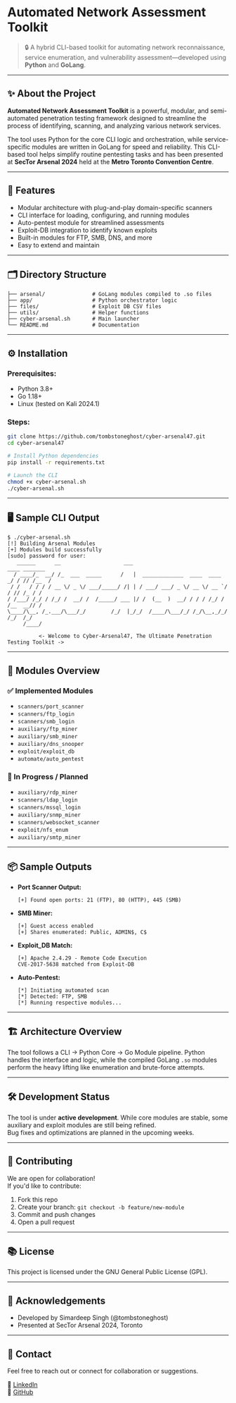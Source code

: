 # Automated Network Assessment Toolkit

> 🔒 A hybrid CLI-based toolkit for automating network reconnaissance, service enumeration, and vulnerability assessment—developed using **Python** and **GoLang**.

---

## ✨ About the Project

**Automated Network Assessment Toolkit** is a powerful, modular, and semi-automated penetration testing framework designed to streamline the process of identifying, scanning, and analyzing various network services.

The tool uses Python for the core CLI logic and orchestration, while service-specific modules are written in GoLang for speed and reliability. This CLI-based tool helps simplify routine pentesting tasks and has been presented at **SecTor Arsenal 2024** held at the **Metro Toronto Convention Centre**.

---

## 🧠 Features

- Modular architecture with plug-and-play domain-specific scanners
- CLI interface for loading, configuring, and running modules
- Auto-pentest module for streamlined assessments
- Exploit-DB integration to identify known exploits
- Built-in modules for FTP, SMB, DNS, and more
- Easy to extend and maintain

---

## 🗂️ Directory Structure

```
├── arsenal/               # GoLang modules compiled to .so files
├── app/                   # Python orchestrator logic
├── files/                 # Exploit DB CSV files
├── utils/                 # Helper functions
├── cyber-arsenal.sh       # Main launcher
└── README.md              # Documentation
```

---

## ⚙️ Installation

### Prerequisites:
- Python 3.8+
- Go 1.18+
- Linux (tested on Kali 2024.1)

### Steps:

```bash
git clone https://github.com/tombstoneghost/cyber-arsenal47.git
cd cyber-arsenal47

# Install Python dependencies
pip install -r requirements.txt

# Launch the CLI
chmod +x cyber-arsenal.sh
./cyber-arsenal.sh
```

---

## 🖥 Sample CLI Output

```
$ ./cyber-arsenal.sh
[!] Building Arsenal Modules
[+] Modules build successfully
[sudo] password for user: 
   ______      __                    ___                               ____ _______
  / ____/_  __/ /_  ___  _____      /   |  _____________  ____  ____ _/ / // /__  /
 / /   / / / / __ \/ _ \/ ___/_____/ /| | / ___/ ___/ _ \/ __ \/ __ `/ / // /_ / / 
/ /___/ /_/ / /_/ /  __/ /  /_____/ ___ |/ /  (__  )  __/ / / / /_/ / /__  __// /  
\____/\__, /_.___/\___/_/        /_/  |_/_/  /____/\___/_/ /_/\__,_/_/  /_/  /_/   
     /____/                                                                         

          <- Welcome to Cyber-Arsenal47, The Ultimate Penetration Testing Toolkit ->
```

---

## 🚀 Modules Overview

### ✅ Implemented Modules
- `scanners/port_scanner`
- `scanners/ftp_login`
- `scanners/smb_login`
- `auxiliary/ftp_miner`
- `auxiliary/smb_miner`
- `auxiliary/dns_snooper`
- `exploit/exploit_db`
- `automate/auto_pentest`

### 🧪 In Progress / Planned
- `auxiliary/rdp_miner`
- `scanners/ldap_login`
- `scanners/mssql_login`
- `auxiliary/snmp_miner`
- `scanners/websocket_scanner`
- `exploit/nfs_enum`
- `auxiliary/smtp_miner`

---

## 📦 Sample Outputs

- **Port Scanner Output:**
  ```
  [+] Found open ports: 21 (FTP), 80 (HTTP), 445 (SMB)
  ```

- **SMB Miner:**
  ```
  [+] Guest access enabled
  [+] Shares enumerated: Public, ADMIN$, C$
  ```

- **Exploit_DB Match:**
  ```
  [+] Apache 2.4.29 - Remote Code Execution
  CVE-2017-5638 matched from Exploit-DB
  ```

- **Auto-Pentest:**
  ```
  [*] Initiating automated scan
  [*] Detected: FTP, SMB
  [*] Running respective modules...
  ```

---

## 🏗 Architecture Overview

The tool follows a CLI → Python Core → Go Module pipeline. Python handles the interface and logic, while the compiled GoLang `.so` modules perform the heavy lifting like enumeration and brute-force attempts.

---

## 🛠 Development Status

The tool is under **active development**. While core modules are stable, some auxiliary and exploit modules are still being refined.  
Bug fixes and optimizations are planned in the upcoming weeks.

---

## 🤝 Contributing

We are open for collaboration!  
If you'd like to contribute:

1. Fork this repo
2. Create your branch: `git checkout -b feature/new-module`
3. Commit and push changes
4. Open a pull request

---

## 📚 License

This project is licensed under the GNU General Public License (GPL).

---

## 🙌 Acknowledgements

- Developed by Simardeep Singh (@tombstoneghost)
- Presented at SecTor Arsenal 2024, Toronto

---

## 💬 Contact

Feel free to reach out or connect for collaboration or suggestions.

🔗 [LinkedIn](https://www.linkedin.com/in/simardeepsingh99/)  
🐙 [GitHub](https://github.com/tombstoneghost)